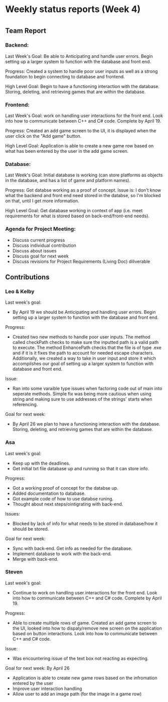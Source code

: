 # Weekly status reports (Week 4)
#
## Team Report
### Backend:
Last Week's Goal: Be able to Anticipating and handle user errors.
Begin setting up a larger system to function with the database and front end.

Progress: Created a system to handle poor user inputs as well as a strong foundation to begin connecting to database and frontend.

High Level Goal: Begin to have a functioning interaction with the database. Storing, deleting, and retrieving games that are within the database.

### Frontend:
Last Week's Goal: work on handling user interactions for the front end. Look into how to communicate between C++ and C# code. Complete by April 19.

Progress: Created an add game screen to the UI, it is displayed when the user click on the "Add game" button.

High Level Goal: Application is able to create a new game row based on what has been entered by the user in the add game screen.

### Database:
Last Week's Goal: Initial database is working (can store platforms as objects in the database, and has a list of game and platform names).

Progress: Got databse working as a proof of concept. Issue is: I don't know what the backend and front end need stored in the databse, so I'm blocked on that, until I get more information.

High Level Goal: Get database working in context of app (i.e. meet requirements for what is stored based on back-end/front-end needs).

### Agenda for Project Meeting:
- Discuss current progress
- Discuss individual contribution
- Discuss about issues
- Discuss goal for next week
- Discuss revisions for Project Requirements (Living Doc) diliverable

## Contributions
### Leo & Kelby
Last week's goal:
- By April 19 we should be Anticipating and handling user errors.
Begin setting up a larger system to function with the database and front end.

Progress:
- Created two new methods to handle poor user inputs. The method called checkPath checks to make sure the inputted path is a valid path to execute. The method EnhancePath checks that the file is of type .exe and if it is it fixes the path to account for needed escape characters. Additionally, we created a way to take in user input and store it which accompilshes our goal of setting up a larger system to function with database and front end.

Issue:
- Ran into some varaible type issues when factoring code out of main into seperate methods. Simple fix was being more cautious when using string and making sure to use addresses of the strings' starts when referencing.

Goal for next week:
- By April 26 we plan to have a functioning interaction with the database. Storing, deleting, and retrieving games that are within the database.

### Asa
Last week's goal:
- Keep up with the deadlines.
- Get initial txt file database up and running so that it can store info.

Progress:
- Got a working proof of concept for the databse up.
- Added documentation to database.
- Got example code of how to use databse runing.
- Thought about next steps/ointigrating with back-end.

Issues:
- Blocked by lack of info for what needs to be stored in database/how it should be stored.

Goal for next week:
- Sync with back-end. Get info as needed for the database.
- Implement database to work with the back-end.
- Merge with back-end.

### Steven
Last week's goal:
- Continue to work on handling user interactions for the front end. Look into how to communicate between C++ and C# code. Complete by April 19.

Progress:
- Able to create multiple rows of game. Created an add game screen to the UI, looked into how to dispaly/remove new screen on the application based on button interactions. Look into how to communicate between C++ and C# code.


Issue:
- Was encountering issue of the text box not reacting as expecting.

Goal for next week: By April 26
- Application is able to create new game rows based on the infromation entered by the user
- Improve user interaction handling
- Allow user to add an image path (for the image in a game row)
